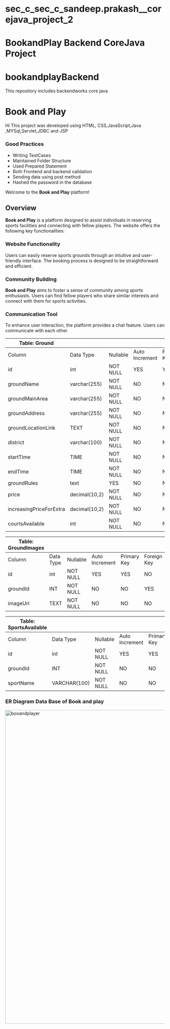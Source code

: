# sec_c_sec_c_sandeep.prakash__corejava_project_2
# BookandPlay Backend CoreJava Project

# bookandplayBackend
 This repository includes backendworks core java
# Book and Play 
Hi This project was developed using HTML, CSS,JavaScript,Java ,MYSql,Servlet,JDBC and JSP
### Good Practices
- Writing TestCases
- Maintained Folder Structure
- Used Prepared Statement
- Both Frontend and backend validation
- Sending data using post method 
- Hashed the password in the database


Welcome to the **Book and Play** platform!

## Overview

**Book and Play** is a platform designed to assist individuals in reserving sports facilities and connecting with fellow players. The website offers the following key functionalities:

### Website Functionality

Users can easily reserve sports grounds through an intuitive and user-friendly interface. The booking process is designed to be straightforward and efficient.

### Community Building

**Book and Play** aims to foster a sense of community among sports enthusiasts. Users can find fellow players who share similar interests and connect with them for sports activities.

### Communication Tool

To enhance user interaction, the platform provides a chat feature. Users can communicate with each other.





| Table: Ground          |             |                   |               |                 |              |                  |               |             |                     |                               |
|------------------------|-------------|-------------------|---------------|-----------------|--------------|------------------|---------------|-------------|---------------------|-------------------------------|
| Column                 | Data Type   | Nullable          | Auto Increment| Primary Key     | Foreign Key  | References       |               |             |                     |                               |
| id                     | int         | NOT NULL          | YES           | YES             | NO           |                  |               |             |                     |                               |
| groundName             | varchar(255)| NOT NULL          | NO            | NO              | NO           |                  |               |             |                     |                               |
| groundMainArea         | varchar(255)| NOT NULL          | NO            | NO              | NO           |                  |               |             |                     |                               |
| groundAddress          | varchar(255)| NOT NULL          | NO            | NO              | NO           |                  |               |             |                     |                               |
| groundLocationLink     | TEXT        | NOT NULL          | NO            | NO              | NO           |                  |               |             |                     |                               |
| district               | varchar(100)| NOT NULL          | NO            | NO              | NO           |                  |               |             |                     |                               |
| startTime              | TIME        | NOT NULL          | NO            | NO              | NO           |                  |               |             |                     |                               |
| endTime                | TIME        | NOT NULL          | NO            | NO              | NO           |                  |               |             |                     |                               |
| groundRules            | text        | YES               | NO            | NO              | NO           |                  |               |             |                     |                               |
| price                  | decimal(10,2)| NOT NULL          | NO            | NO              | NO           |                  |               |             |                     |                               |
| increasingPriceForExtra| decimal(10,2)| NOT NULL          | NO            | NO              | NO           |                  |               |             |                     |                               |
| courtsAvailable        | int         | NOT NULL          | NO            | NO              | NO           |                  |               |             |                     |                               |

| Table: GroundImages    |             |                   |               |                 |              |                  |               |             |                     |                               |
|------------------------|-------------|-------------------|---------------|-----------------|--------------|------------------|---------------|-------------|---------------------|-------------------------------|
| Column                 | Data Type   | Nullable          | Auto Increment| Primary Key     | Foreign Key  | References       |               |             |                     |                               |
| id                     | int         | NOT NULL          | YES           | YES             | NO           |                  |               |             |                     |                               |
| groundId               | INT         | NOT NULL          | NO            | NO              | YES          | Ground(id)       |               |             |                     |                               |
| imageUrl               | TEXT        | NOT NULL          | NO            | NO              | NO           |                  |               |             |                     |                               |

| Table: SportsAvailable |             |                   |               |                 |              |                  |               |             |                     |                               |
|------------------------|-------------|-------------------|---------------|-----------------|--------------|------------------|---------------|-------------|---------------------|-------------------------------|
| Column                 | Data Type   | Nullable          | Auto Increment| Primary Key     | Foreign Key  | References       |               |             |                     |                               |
| id                     | int         | NOT NULL          | YES           | YES             | NO           |                  |               |             |                     |                               |
| groundId               | INT         | NOT NULL          | NO            | NO              | YES          | Ground(id)       |               |             |                     |                               |
| sportName              | VARCHAR(100)| NOT NULL          | NO            | NO              | NO           |                  |               |             |                     |                               |





### ER Diagram Data Base of Book and play

<img width="988" alt="booandplayer" src="https://github.com/user-attachments/assets/2b8b59d4-f59a-437b-93c7-d85734e4a2db">

